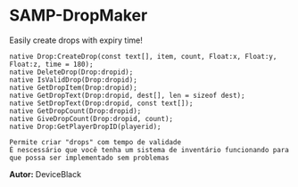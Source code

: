# SAMP-DropMaker
Easily create drops with expiry time!

```pwn
native Drop:CreateDrop(const text[], item, count, Float:x, Float:y, Float:z, time = 180);
native DeleteDrop(Drop:dropid);
native IsValidDrop(Drop:dropid);
native GetDropItem(Drop:dropid);
native GetDropText(Drop:dropid, dest[], len = sizeof dest);
native SetDropText(Drop:dropid, const text[]);
native GetDropCount(Drop:dropid);
native GiveDropCount(Drop:dropid, count);
native Drop:GetPlayerDropID(playerid);
```
```
Permite criar "drops" com tempo de validade
É nescessário que você tenha um sistema de inventário funcionando para que possa ser implementado sem problemas
```
<b>Autor:</b> DeviceBlack
